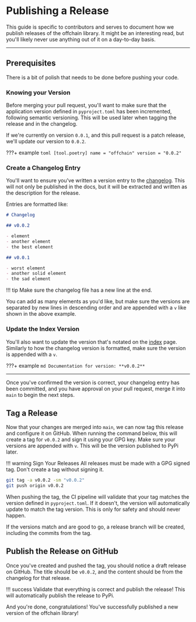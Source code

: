 # Publishing a Release

This guide is specific to contributors and serves to document how we publish releases of the offchain library.
It might be an interesting read, but you'll likely never use anything out of it on a day-to-day basis.

---

## Prerequisites

There is a bit of polish that needs to be done before pushing your code.

### Knowing your Version

Before merging your pull request, you'll want to make sure that the application version defined in `pyproject.toml`
has been incremented, following semantic versioning. This will be used later when tagging the release and in the changelog.

If we're currently on version `0.0.1`, and this pull request is a patch release, we'll update our version
to `0.0.2`.

???+ example
    ```toml
    [tool.poetry]
    name = "offchain"
    version = "0.0.2"
    ```

### Create a Changelog Entry

You'll want to ensure you've written a version entry to the [changelog](https://github.com/ourzora/offchain/blob/main/docs/changelog.md).
This will not only be published in the docs, but it will be extracted and written as the description for the release.

Entries are formatted like:

```md
# Changelog

## v0.0.2

- element
- another element
- the best element

## v0.0.1

- worst element
- another solid element
- the sad element
```

!!! tip
    Make sure the changelog file has a new line at the end.

You can add as many elements as you'd like, but make sure the versions are separated by new lines in descending order and are appended with a `v` like shown in the above example.

### Update the Index Version
You'll also want to update the version that's notated on the [index](https://ourzora.github.io/offchain/) page.
Similarly to how the changelog version is formatted, make sure the version is appended with a `v`.

???+ example
    ```md
    Documentation for version: **v0.0.2**
    ```

---

Once you've confirmed the version is correct, your changelog entry has been committed, and you have approval on
your pull request, merge it into `main` to begin the next steps.

## Tag a Release

Now that your changes are merged into `main`, we can now tag this release and configure it on GitHub.
When running the command below, this will create a tag for `v0.0.2` and sign it using your GPG key.
Make sure your versions are appended with `v`. This will be the version published to PyPi later.

!!! warning Sign Your Releases
    All releases must be made with a GPG signed tag. Don't create a tag without signing it.

```bash
git tag -a v0.0.2 -sm "v0.0.2"
git push origin v0.0.2
```

When pushing the tag, the CI pipeline will validate that your tag matches the version defined in `pyproject.toml`.
If it doesn't, the version will automatically update to match the tag version. This is only for safety and should never happen.

If the versions match and are good to go, a release branch will be created, including the commits from the tag.

## Publish the Release on GitHub

Once you've created and pushed the tag, you should notice a draft release on GitHub. The title should be `v0.0.2`,
and the content should be from the changelog for that release.

!!! success
    Validate that everything is correct and publish the release! This will automatically publish the release to PyPi.

And you're done, congratulations! You've successfully published a new version of the offchain library!
